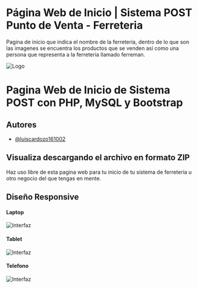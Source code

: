 
# Página Web de Inicio | Sistema POST Punto de Venta - Ferreteria

Pagina de inicio que indica el nombre de la ferreteria, dentro de lo que son las imagenes se encuentra los productos que se venden así como una persona que representa a la ferreteria llamado ferreman.

![Logo](https://i.imgur.com/zKrG72Q.png)

#  Pagina Web de Inicio de Sistema POST con PHP, MySQL y Bootstrap
## Autores

- [@luiscardozo161002](https://github.com/luiscardozo161002/)



## Visualiza descargando el archivo en formato ZIP 

Haz uso libre  de esta pagina web para tu inicio de tu sistema de ferreteria u otro negocio del que tengas en mente.


 
## Diseño Responsive

#### Laptop
![Interfaz](https://i.imgur.com/zKrG72Q.png)

#### Tablet
![Interfaz](https://i.imgur.com/fIkKLbx.png)

#### Telefono
![Interfaz](https://i.imgur.com/st2cJZj.png)
